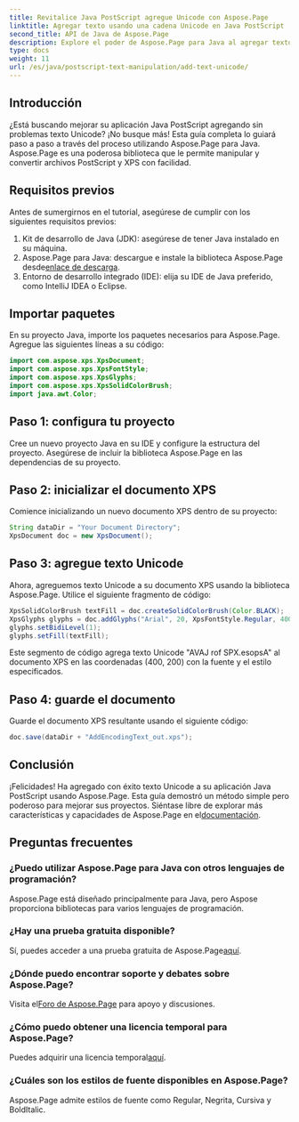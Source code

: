 ```yaml
---
title: Revitalice Java PostScript agregue Unicode con Aspose.Page
linktitle: Agregar texto usando una cadena Unicode en Java PostScript
second_title: API de Java de Aspose.Page
description: Explore el poder de Aspose.Page para Java al agregar texto Unicode a sus proyectos PostScript. Siga nuestra guía paso a paso para una integración perfecta. ¡Descargar ahora!
type: docs
weight: 11
url: /es/java/postscript-text-manipulation/add-text-unicode/
---
```

## Introducción
¿Está buscando mejorar su aplicación Java PostScript agregando sin problemas texto Unicode? ¡No busque más! Esta guía completa lo guiará paso a paso a través del proceso utilizando Aspose.Page para Java. Aspose.Page es una poderosa biblioteca que le permite manipular y convertir archivos PostScript y XPS con facilidad.
## Requisitos previos
Antes de sumergirnos en el tutorial, asegúrese de cumplir con los siguientes requisitos previos:
1. Kit de desarrollo de Java (JDK): asegúrese de tener Java instalado en su máquina.
2.  Aspose.Page para Java: descargue e instale la biblioteca Aspose.Page desde[enlace de descarga](https://releases.aspose.com/page/java/).
3. Entorno de desarrollo integrado (IDE): elija su IDE de Java preferido, como IntelliJ IDEA o Eclipse.
## Importar paquetes
En su proyecto Java, importe los paquetes necesarios para Aspose.Page. Agregue las siguientes líneas a su código:
```java
import com.aspose.xps.XpsDocument;
import com.aspose.xps.XpsFontStyle;
import com.aspose.xps.XpsGlyphs;
import com.aspose.xps.XpsSolidColorBrush;
import java.awt.Color;
```
## Paso 1: configura tu proyecto
Cree un nuevo proyecto Java en su IDE y configure la estructura del proyecto. Asegúrese de incluir la biblioteca Aspose.Page en las dependencias de su proyecto.
## Paso 2: inicializar el documento XPS
Comience inicializando un nuevo documento XPS dentro de su proyecto:
```java
String dataDir = "Your Document Directory";
XpsDocument doc = new XpsDocument();
```
## Paso 3: agregue texto Unicode
Ahora, agreguemos texto Unicode a su documento XPS usando la biblioteca Aspose.Page. Utilice el siguiente fragmento de código:
```java
XpsSolidColorBrush textFill = doc.createSolidColorBrush(Color.BLACK);
XpsGlyphs glyphs = doc.addGlyphs("Arial", 20, XpsFontStyle.Regular, 400f, 200f, "AVAJ rof SPX.esopsA");
glyphs.setBidiLevel(1);
glyphs.setFill(textFill);
```
Este segmento de código agrega texto Unicode "AVAJ rof SPX.esopsA" al documento XPS en las coordenadas (400, 200) con la fuente y el estilo especificados.
## Paso 4: guarde el documento
Guarde el documento XPS resultante usando el siguiente código:
```java
doc.save(dataDir + "AddEncodingText_out.xps");
```
## Conclusión
¡Felicidades! Ha agregado con éxito texto Unicode a su aplicación Java PostScript usando Aspose.Page. Esta guía demostró un método simple pero poderoso para mejorar sus proyectos.
 Siéntase libre de explorar más características y capacidades de Aspose.Page en el[documentación](https://reference.aspose.com/page/java/).
## Preguntas frecuentes
### ¿Puedo utilizar Aspose.Page para Java con otros lenguajes de programación?
Aspose.Page está diseñado principalmente para Java, pero Aspose proporciona bibliotecas para varios lenguajes de programación.
### ¿Hay una prueba gratuita disponible?
 Sí, puedes acceder a una prueba gratuita de Aspose.Page[aquí](https://releases.aspose.com/).
### ¿Dónde puedo encontrar soporte y debates sobre Aspose.Page?
 Visita el[Foro de Aspose.Page](https://forum.aspose.com/c/page/39) para apoyo y discusiones.
### ¿Cómo puedo obtener una licencia temporal para Aspose.Page?
 Puedes adquirir una licencia temporal[aquí](https://purchase.aspose.com/temporary-license/).
### ¿Cuáles son los estilos de fuente disponibles en Aspose.Page?
Aspose.Page admite estilos de fuente como Regular, Negrita, Cursiva y BoldItalic.